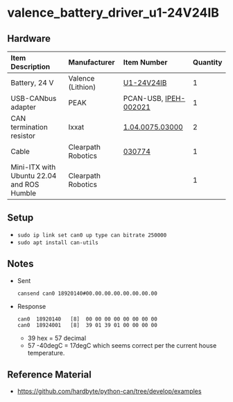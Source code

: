 # valence_battery_driver_u1-24V24IB

## Hardware

| Item Description                          | Manufacturer       | Item Number                                                                   | Quantity |
| :---------------------------------------- | :----------------- | :---------------------------------------------------------------------------- | :------- |
| Battery, 24 V                             | Valence (Lithion)  | [U1-24V24IB](https://www.valence.com/12-and-24v-li-ion-batteries/u1-24v24ib)  | 1        |
| USB-CANbus adapter                        | PEAK               | PCAN-USB, [IPEH-002021](https://www.peak-system.com/PCAN-USB.199.0.html?&L=1) | 1        |
| CAN termination resistor                  | Ixxat              | [1.04.0075.03000](https://www.ixxat.com/products/accessories)                 | 2        |
| Cable                                     | Clearpath Robotics | [030774](./readme_assets/030774_1.pdf)                                        | 1        |
| Mini-ITX with Ubuntu 22.04 and ROS Humble | Clearpath Robotics |                                                                               | 1        |

## Setup

-   `sudo ip link set can0 up type can bitrate 250000`
-   `sudo apt install can-utils`

## Notes

-   Sent
    ```
    cansend can0 18920140#00.00.00.00.00.00.00.00
    ```
-   Response
    ```
    can0  18920140   [8]  00 00 00 00 00 00 00 00
    can0  18924001   [8]  39 01 39 01 00 00 00 00
    ```

    -   39 hex = 57 decimal
    -   57 -40degC = 17degC which seems correct per the current house temperature.

## Reference Material
-   https://github.com/hardbyte/python-can/tree/develop/examples